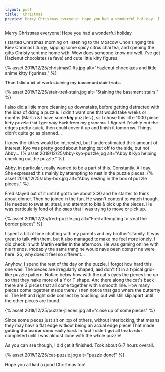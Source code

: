 ```yaml
---
layout: post
title:  Christmas
preview: Merry Christmas everyone! Hope you had a wonderful holiday! I started Christmas morning off listening to the Moscow Choir singing the Kiev Chrimas Liturgy, sipping some spicy citrus chai tea, and opening the gifts Christy sent me home with.
---
```


Merry Christmas everyone! Hope you had a wonderful holiday! 

I started Christmas morning off listening to the Moscow Choir singing the Kiev Chrimas Liturgy, sipping some spicy citrus chai tea, and opening the gifts Christy sent me home with. Wow does someone know me well. I've got Hazlenut chocolates (a fave) and cute little kitty figures. 

{% asset 2019/12/25/christmasGifts.jpg alt="Hazlenut chocolates and little anime kitty figurines." %}

Then I did a bit of work staining my basement stair treds.

{% asset 2019/12/25/stair-tred-stain.jpg alt="Staining the basement stairs." %}

I also did a little more cleaning up downstairs, before getting distracted with the idea of doing a puzzle. I didn't want one that would take weeks or months (Martin & I have some __*big*__ puzzles.), so I chose this little 1000 piece kitty puzzle that I got way back from my grandma. I figured I'd whip out the edges pretty quick, then could cover it up and finish it tomorrow. Things didn't quite go as planned...

I knew the kitties would be interested, but I underestimated their amount of interest. Kyo was pretty good about hanging out off to the side, but not Abby...
{% asset 2019/12/25/abby-kyo-puzzle.jpg alt="Abby & Kyo helping checking out the puzzle." %}

Abby, in particular, really wanted to be a part of this. Constantly. All day. She expressed this mainly by attempting to nest in the puzzle pieces. 
{% asset 2019/12/25/abby-box.jpg alt="Abby nesting in the box of puzzle pieces." %}

Fred stayed out of it until it got to be about 3:30 and he started to think about dinner. Then he joined in the fun. He wasn't content to watch though. He needed to swat at, steal, and attempt to bite & pick up the pieces. He was particularly fond of the ones that I was trying to move or pick up.

{% asset 2019/12/25/fred-puzzle.jpg alt="Fred attempting to steal the border pieces" %}

I spent a bit of time chatting with my parents and my brother's family. It was great to talk with them, but it also managed to make me feel more lonely. I did check in with Martin earlier in the afternoon. He was gaming online with his friends. Probably the same thing he would have been doing if he were here. So, why does it feel so different...

Anyhow, I spend the rest of the day on the puzzle. I forgot how hard this one was! The pieces are irregularly shaped, and don't fit in a typical grid-like puzzle pattern. Notice below how with the cat's eyes the pieces line up so that they make more of a Y or T shape. And there along the cat's back there are 3 pieces that all come together with a smooth line. How many pieces come together inside there? Then notice that gap where the butterfly is. The left and right side connect by touching, but will still slip apart until the other pieces are found. 

{% asset 2019/12/25/puzzle-pieces.jpg alt="close up of some pieces" %}

Since some pieces just sit on top of others, without interlocking, that means they may have a flat edge without being an actual edge piece! That made getting the border done really hard. In fact I didn't get all the border completed until I was almost done with the whole puzzle! 

As you can see though, I did get it finished. Took about 6-7 hours overall. 

{% asset 2019/12/25/cat-puzzle.jpg alt="puzzle done!" %}

Hope you all had a good Christmas too!
